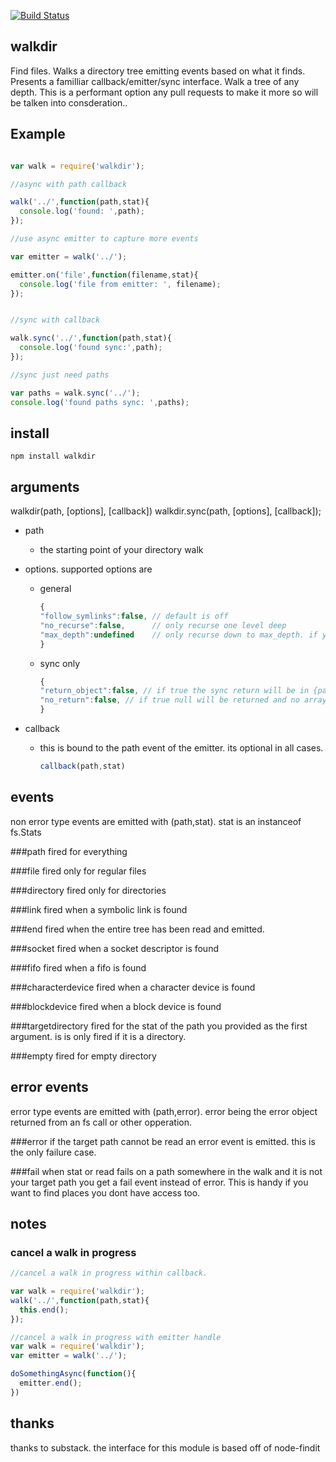 [![Build Status](https://secure.travis-ci.org/soldair/node-walkdir.png)](http://travis-ci.org/soldair/node-walkdir)

## walkdir

Find files. Walks a directory tree emitting events based on what it finds. Presents a familliar callback/emitter/sync interface. Walk a tree of any depth. This is a performant option any pull requests to make it more so will be talken into consderation.. 

## Example

```js

var walk = require('walkdir');

//async with path callback 

walk('../',function(path,stat){
  console.log('found: ',path);
});

//use async emitter to capture more events

var emitter = walk('../');

emitter.on('file',function(filename,stat){
  console.log('file from emitter: ', filename);
});


//sync with callback

walk.sync('../',function(path,stat){
  console.log('found sync:',path);
});

//sync just need paths

var paths = walk.sync('../');
console.log('found paths sync: ',paths);

```


## install

	npm install walkdir

## arguments

walkdir(path, [options], [callback])
walkdir.sync(path, [options], [callback]);

- path
  - the starting point of your directory walk

- options. supported options are
  - general

	```js
	{
	"follow_symlinks":false, // default is off 
	"no_recurse":false,      // only recurse one level deep
	"max_depth":undefined    // only recurse down to max_depth. if you need more than no_recurse
	}
	```

  - sync only

	```js
	{
	"return_object":false, // if true the sync return will be in {path:stat} format instead of [path,path,...]
	"no_return":false, // if true null will be returned and no array or object will be created with found paths. useful for large listings
	}
	```

- callback
  - this is bound to the path event of the emitter. its optional in all cases.

	```js
	callback(path,stat)
	```

## events

non error type events are emitted with (path,stat). stat is an instanceof fs.Stats

###path
fired for everything

###file
fired only for regular files

###directory
fired only for directories

###link
fired when a symbolic link is found

###end
fired when the entire tree has been read and emitted.

###socket
fired when a socket descriptor is found

###fifo
fired when a fifo is found

###characterdevice
fired when a character device is found

###blockdevice
fired when a block device is found

###targetdirectory
fired for the stat of the path you provided as the first argument. is is only fired if it is a directory.

###empty
fired for empty directory

## error events
error type events are emitted with (path,error). error being the error object returned from an fs call or other opperation.

###error
if the target path cannot be read an error event is emitted. this is the only failure case.

###fail
when stat or read fails on a path somewhere in the walk and it is not your target path you get a fail event instead of error.
This is handy if you want to find places you dont have access too.

## notes

### cancel a walk in progress
  ```js
  //cancel a walk in progress within callback.

  var walk = require('walkdir');
  walk('../',function(path,stat){
    this.end();
  });

  //cancel a walk in progress with emitter handle
  var walk = require('walkdir');
  var emitter = walk('../');

  doSomethingAsync(function(){
	emitter.end();
  })
  ```

## thanks
thanks to substack. the interface for this module is based off of node-findit

